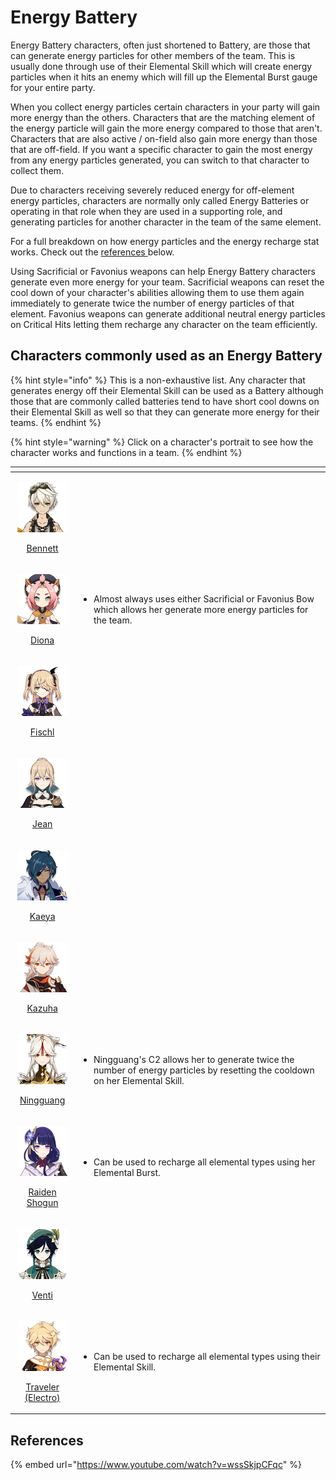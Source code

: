 # Energy Battery

Energy Battery characters, often just shortened to Battery, are those that can generate energy particles for other members of the team. This is usually done through use of their Elemental Skill which will create energy particles when it hits an enemy which will fill up the Elemental Burst gauge for your entire party.  
  
When you collect energy particles certain characters in your party will gain more energy than the others. Characters that are the matching element of the energy particle will gain the more energy compared to those that aren't. Characters that are also active / on-field also gain more energy than those that are off-field. If you want a specific character to gain the most energy from any energy particles generated, you can switch to that character to collect them.

Due to characters receiving severely reduced energy for off-element energy particles, characters are normally only called Energy Batteries or operating in that role when they are used in a supporting role, and generating particles for another character in the team of the same element.

For a full breakdown on how energy particles and the energy recharge stat works. Check out the [references ](energy-battery.md#references)below.

Using Sacrificial or Favonius weapons can help Energy Battery characters generate even more energy for your team. Sacrificial weapons can reset the cool down of your character's abilities allowing them to use them again immediately to generate twice the number of energy particles of that element. Favonius weapons can generate additional neutral energy particles on Critical Hits letting them recharge any character on the team efficiently.

## Characters commonly used as an Energy Battery

{% hint style="info" %}
This is a non-exhaustive list. Any character that generates energy off their Elemental Skill can be used as a Battery although those that are commonly called batteries tend to have short cool downs on their Elemental Skill as well so that they can generate more energy for their teams.
{% endhint %}

{% hint style="warning" %}
Click on a character's portrait to see how the character works and functions in a team.
{% endhint %}

<table>
  <thead>
    <tr>
      <th style="text-align:center"></th>
      <th style="text-align:left"></th>
    </tr>
  </thead>
  <tbody>
    <tr>
      <td style="text-align:center">
        <p><a href="../../characters/pyro/bennett.md"><img src="../../.gitbook/assets/ui_avataricon_bennett.png" alt/> </a>
        </p>
        <p><a href="../../characters/pyro/bennett.md">Bennett</a>
        </p>
      </td>
      <td style="text-align:left"></td>
    </tr>
    <tr>
      <td style="text-align:center">
        <p><a href="../../characters/cryo/diona.md"><img src="../../.gitbook/assets/ui_avataricon_diona.png" alt/> </a>
        </p>
        <p><a href="../../characters/cryo/diona.md">Diona</a>
        </p>
      </td>
      <td style="text-align:left">
        <ul>
          <li>Almost always uses either Sacrificial or Favonius Bow which allows her
            generate more energy particles for the team.</li>
        </ul>
      </td>
    </tr>
    <tr>
      <td style="text-align:center">
        <p><a href="../../characters/electro/fischl.md"><img src="../../.gitbook/assets/ui_avataricon_fischl.png" alt/> </a>
        </p>
        <p><a href="../../characters/electro/fischl.md">Fischl</a>
        </p>
      </td>
      <td style="text-align:left"></td>
    </tr>
    <tr>
      <td style="text-align:center">
        <p><a href="../../characters/anemo/jean.md"><img src="../../.gitbook/assets/ui_avataricon_jean.png" alt/> </a>
        </p>
        <p><a href="../../characters/anemo/jean.md">Jean</a>
        </p>
      </td>
      <td style="text-align:left"></td>
    </tr>
    <tr>
      <td style="text-align:center">
        <p><a href="../../characters/cryo/kaeya.md"><img src="../../.gitbook/assets/ui_avataricon_kaeya.png" alt/> </a>
        </p>
        <p><a href="../../characters/cryo/kaeya.md">Kaeya</a>
        </p>
      </td>
      <td style="text-align:left"></td>
    </tr>
    <tr>
      <td style="text-align:center">
        <p><a href="../../characters/anemo/kazuha.md"><img src="../../.gitbook/assets/ui_avataricon_kazuha.png" alt/> </a>
        </p>
        <p><a href="../../characters/anemo/kazuha.md">Kazuha</a>
        </p>
      </td>
      <td style="text-align:left"></td>
    </tr>
    <tr>
      <td style="text-align:center">
        <p><a href="../../characters/geo/ningguang.md"><img src="../../.gitbook/assets/ui_avataricon_ningguang.png" alt/> </a>
        </p>
        <p><a href="../../characters/geo/ningguang.md">Ningguang</a>
        </p>
      </td>
      <td style="text-align:left">
        <ul>
          <li>Ningguang&apos;s C2 allows her to generate twice the number of energy
            particles by resetting the cooldown on her Elemental Skill.</li>
        </ul>
      </td>
    </tr>
    <tr>
      <td style="text-align:center">
        <p><a href="../../characters/electro/raiden-shogun.md"><img src="../../.gitbook/assets/ui_avataricon_shougun.png" alt/> </a>
        </p>
        <p><a href="../../characters/electro/raiden-shogun.md">Raiden Shogun</a>
        </p>
      </td>
      <td style="text-align:left">
        <ul>
          <li>Can be used to recharge all elemental types using her Elemental Burst.</li>
        </ul>
      </td>
    </tr>
    <tr>
      <td style="text-align:center">
        <p><a href="../../characters/anemo/venti.md"><img src="../../.gitbook/assets/ui_avataricon_venti.png" alt/> </a>
        </p>
        <p><a href="../../characters/anemo/venti.md">Venti</a>
        </p>
      </td>
      <td style="text-align:left"></td>
    </tr>
    <tr>
      <td style="text-align:center">
        <p><a href="../../characters/electro/traveler-electro.md"><img src="../../.gitbook/assets/ui_avataricon_aether_electro.png" alt/> </a>
        </p>
        <p><a href="../../characters/electro/traveler-electro.md">Traveler (Electro)</a>
        </p>
      </td>
      <td style="text-align:left">
        <ul>
          <li>Can be used to recharge all elemental types using their Elemental Skill.</li>
        </ul>
      </td>
    </tr>
  </tbody>
</table>

## References

{% embed url="https://www.youtube.com/watch?v=wssSkjpCFqc" %}



